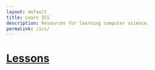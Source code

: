 ```yaml
---
layout: default
title: Learn ICS
description: Resources for learning computer science.
permalink: /ics/
---
```


# [Lessons](/ics-lessons/list)
